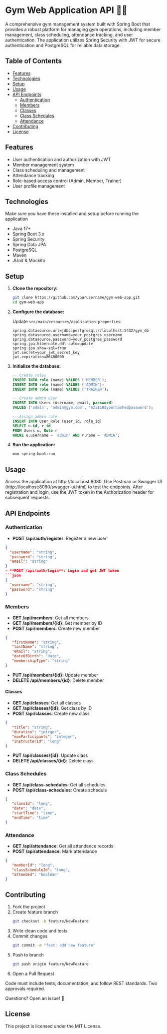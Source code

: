 # Gym Web Application API 🏋️‍♂️

A comprehensive gym management system built with Spring Boot that provides a robust platform for managing gym operations, including member management, class scheduling, attendance tracking, and user authentication. The application utilizes Spring Security with JWT for secure authentication and PostgreSQL for reliable data storage.

## Table of Contents

- [Features](#features)
- [Technologies](#technologies)
- [Setup](#setup)
- [Usage](#usage)
- [API Endpoints](#api-endpoints)
  - [Authentication](#authentication)
  - [Members](#members)
  - [Classes](#classes)
  - [Class Schedules](#class-schedules)
  - [Attendance](#attendance)
- [Contributing](#contributing)
- [License](#license)

## Features

- User authentication and authorization with JWT
- Member management system
- Class scheduling and management
- Attendance tracking
- Role-based access control (Admin, Member, Trainer)
- User profile management

## Technologies
Make sure you have these installed and setup before running the application

- Java 17+
- Spring Boot 3.x
- Spring Security
- Spring Data JPA
- PostgreSQL
- Maven
- JUnit & Mockito

## Setup

1. **Clone the repository:**

    ```bash
    git clone https://github.com/yourusername/gym-web-app.git
    cd gym-web-app
    ```

2. **Configure the database:**

    Update `src/main/resources/application.properties`:

    ```properties
    spring.datasource.url=jdbc:postgresql://localhost:5432/gym_db
    spring.datasource.username=your_postgres_username
    spring.datasource.password=your_postgres_password
    spring.jpa.hibernate.ddl-auto=update
    spring.jpa.show-sql=true
    jwt.secret=your_jwt_secret_key
    jwt.expiration=86400000
    ```

3. **Initialize the database:**

    ```sql
    -- Create roles
    INSERT INTO role (name) VALUES ('MEMBER');
    INSERT INTO role (name) VALUES ('ADMIN');
    INSERT INTO role (name) VALUES ('TRAINER');

    -- Create admin user
    INSERT INTO Users (username, email, password)
    VALUES ('admin', 'admin@gym.com', '$2a$10$yourhashedpassword');

    -- Assign admin role
    INSERT INTO User_Role (user_id, role_id)
    SELECT u.id, r.id
    FROM Users u, Role r
    WHERE u.username = 'admin' AND r.name = 'ADMIN';
    ```

4. **Run the application:**

    ```bash
    mvn spring-boot:run
    ```
## Usage
Access the application at http://localhost:8080. Use Postman or Swagger UI (http://localhost:8080/swagger-ui.html) to test the endpoints. After registration and login, use the JWT token in the Authorization header for subsequent requests.

## API Endpoints

### Authentication

- **POST /api/auth/register**: Register a new user
 ```json
 {
   "username": "string",
   "password": "string",
   "email": "string"
 }
- **POST /api/auth/login**: Login and get JWT token
 ```json
 {
   "username": "string",
   "password": "string"
 }
```

### Members

- **GET /api/members**: Get all members
- **GET /api/members/{id}**: Get member by ID
- **POST /api/members**: Create new member
```json
{
   "firstName": "string",
   "lastName": "string", 
   "email": "string",
   "dateOfBirth": "date",
   "membershipType": "string"
}
```
- **PUT /api/members/{id}**: Update member
- **DELETE /api/members/{id}**: Delete member

#### Classes
- **GET /api/classes**: Get all classes
- **GET /api/classes/{id}**: Get class by ID
- **POST /api/classes**: Create new class
```json
{
   "title": "string",
   "duration": "integer",
   "maxParticipants": "integer", 
   "instructorId": "long"
}
```
- **PUT /api/classes/{id}**: Update class
- **DELETE /api/classes/{id}**: Delete class

### Class Schedules

- **GET /api/class-schedules**: Get all schedules
- **POST /api/class-schedules**: Create schedule
```json
{
   "classId": "long",
   "date": "date",
   "startTime": "time",
   "endTime": "time"
}
```
### Attendance

- **GET /api/attendance**: Get all attendance records
- **POST /api/attendance**: Mark attendance
```json
{
   "memberId": "long",
   "classScheduleId": "long", 
   "attended": "boolean"
}
```
## Contributing

1. Fork the project
2. Create feature branch
   ```bash
   git checkout -b feature/NewFeature
   ```
3. Write clean code and tests
4. Commit changes
   ```bash 
   git commit -m "feat: add new feature"
   ```
5. Push to branch
   ```bash
   git push origin feature/NewFeature
   ```
6. Open a Pull Request

Code must include tests, documentation, and follow REST standards. Two approvals required.

Questions? Open an issue! 🚀

## License
This project is licensed under the MIT License.
